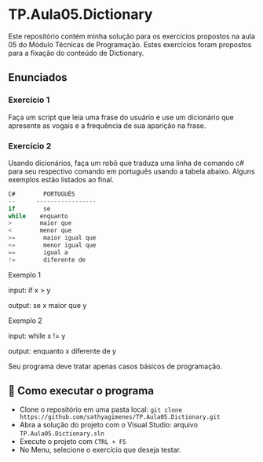 # TP.Aula05.Dictionary
Este repositório contém minha solução para os exercícios propostos na aula 05 do Módulo Técnicas de Programação.
Estes exercícios foram propostos para a fixação do conteúdo de Dictionary.

## Enunciados
### Exercício 1
Faça um script que leia uma frase do usuário e use um dicionário que apresente as vogais e a frequência de sua aparição na frase.

### Exercício 2
Usando dicionários, faça um robô que traduza uma linha de comando c# para seu respectivo comando em português usando a tabela abaixo. Alguns exemplos estão listados ao final.

```C#
C#        PORTUGUÊS
--      -----------------
if        se
while    enquanto
>        maior que
<        menor que
>=        maior igual que
<=        menor igual que
==        igual a
!=        diferente de
```
Exemplo 1

input: if x > y

output: se x maior que y

Exemplo 2

input: while x != y

output: enquanto x diferente de y

Seu programa deve tratar apenas casos básicos de programação.

## :hammer: Como executar o programa
- Clone o repositório em uma pasta local: `git clone https://github.com/sathyagimenes/TP.Aula05.Dictionary.git`
- Abra a solução do projeto com o Visual Studio: arquivo `TP.Aula05.Dictionary.sln`
- Execute o projeto com `CTRL + F5`
- No Menu, selecione o exercício que deseja testar.
